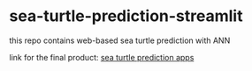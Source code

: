 # sea-turtle-prediction-streamlit
 this repo contains web-based sea turtle prediction with ANN

link for the final product: [sea turtle prediction apps](https://sea-turtle-prediction.streamlit.app/)
